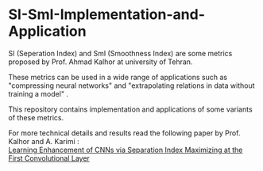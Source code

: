 # SI-SmI-Implementation-and-Application
SI (Seperation Index) and SmI (Smoothness Index) are some metrics proposed by Prof. Ahmad Kalhor at university of Tehran.   

These metrics can be used in a wide range of applications such as "compressing neural networks" and "extrapolating relations in data without training a model" .  

This repository contains implementation and applications of some variants of these metrics.

For more technical details and results read the following paper by Prof. Kalhor and A. Karimi :   
[Learning Enhancement of CNNs via Separation Index Maximizing at the First Convolutional Layer](https://arxiv.org/pdf/2201.05217)

